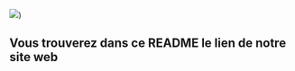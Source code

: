 ![](https://avatars2.githubusercontent.com/u/25484553?s=200&v=4))
## **Vous trouverez dans ce README le lien de notre site web**